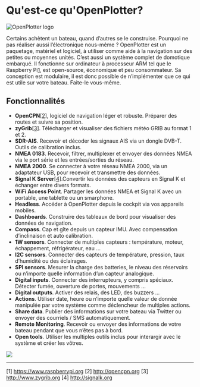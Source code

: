 # Qu'est-ce qu'OpenPlotter?

![OpenPlotter logo](../en/openplotter500x300.png)

Certains achètent un bateau, quand d’autres se le construise. Pourquoi ne pas réaliser aussi l’électronique nous-même ? OpenPlotter est un paquetage, matériel et logiciel, à utiliser comme aide à la navigation sur des petites ou moyennes unités. C’est aussi un système complet de domotique embarqué. Il fonctionne sur ordinateur à processeur ARM tel que le Raspberry Pi[1](https://www.raspberrypi.org), est open-source, économique et peu consommateur. Sa conception est modulaire, il est donc possible de n’implémenter que ce qui est utile sur votre bateau. Faite-le vous-même.

## Fonctionnalités

* **OpenCPN**[[2]](http://opencpn.org), logiciel de navigation léger et robuste. Préparer des routes et suivre sa position.
* **zyGrib**[[3]](http://www.zygrib.org). Télécharger et visualiser des fichiers météo GRIB au format 1 et 2.
* **SDR-AIS**. Recevoir et décoder les signaux AIS via un dongle DVB-T. Outils de calibration inclus.
* **NMEA 0183**. Recevoir, filtrer, multiplexer et envoyer des données NMEA via le port série et les entrées/sorties du réseau.
* **NMEA 2000**. Se connecter à votre réseau NMEA 2000, via un adaptateur USB, pour recevoir et transmettre des données.
* **Signal K Server**[[4]](http://signalk.org).Convertir les données des capteurs en Signal K et échanger entre divers formats.
* **WiFi Access Point**. Partager les données NMEA et Signal K avec un portable, une tablette ou un smarphone.
* **Headless**. Accéder à OpenPlotter depuis le cockpit via vos appareils mobiles.
* **Dashboards**. Construire des tableaux de bord pour visualiser des données de navigation.
* **Compass**. Cap et gîte depuis un capteur IMU. Avec compensation d’inclinaison et auto calibration.
* **1W sensors**. Connecter de multiples capteurs : température, moteur, échappement, réfrigérateur, eau ...
* **I2C sensors**. Connecter des capteurs de température, pression, taux d’humidité ou des éclairages.
* **SPI sensors**. Mesurer la charge des batteries, le niveau des réservoirs ou n’importe quelle information d’un capteur analogique.
* **Digital inputs**. Connecter des interrupteurs, y compris spéciaux. Détecter fumée, ouverture de portes, mouvements ...
* **Digital outputs**. Activer des relais, des LED, des buzzers ...
* **Actions**. Utiliser date, heure ou n’importe quelle valeur de donnée manipulée par votre système comme déclencheur de multiples actions.
* **Share data**. Publier des informations sur votre bateau via Twitter ou envoyer des courriels / SMS automatiquement.
* **Remote Monitoring**. Recevoir ou envoyer des informations de votre bateau pendant que vous n’êtes pas à bord.
* **Open tools**. Utiliser les multiples outils inclus pour interargir avec le système et créer les vôtres.

![](../en/openplotter.jpg)

---
[1] https://www.raspberrypi.org [2] http://opencpn.org [3] http://www.zygrib.org [4] http://signalk.org

